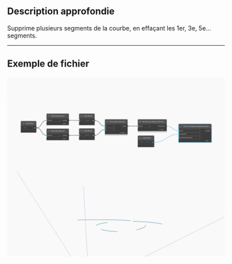 <!--- Autodesk.DesignScript.Geometry.Curve.TrimSegmentsByParameter(parameters) --->
<!--- G7Y5XS6FB4HO3WXDT5L7AR6OH54FV7RMJHVJMG2MHDHAMGF2ZVPQ --->
## Description approfondie
Supprime plusieurs segments de la courbe, en effaçant les 1er, 3e, 5e... segments.
___
## Exemple de fichier

![TrimSegmentsByParameter (parameters)](./G7Y5XS6FB4HO3WXDT5L7AR6OH54FV7RMJHVJMG2MHDHAMGF2ZVPQ_img.jpg)

